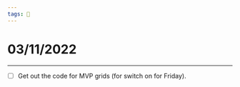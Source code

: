 ```yaml
---
tags: 📆
---
```


# 03/11/2022
---

- [ ] Get out the code for MVP grids (for switch on for Friday).




